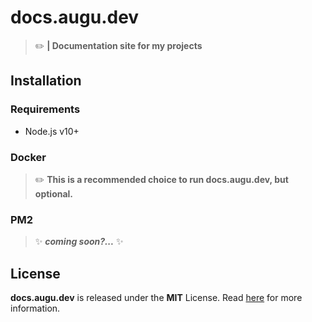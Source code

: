 # docs.augu.dev
> :pencil2: **| Documentation site for my projects**

## Installation
### Requirements
- Node.js v10+

### Docker
> :pencil2: **This is a recommended choice to run docs.augu.dev, but optional.**

### PM2
> :sparkles: ***coming soon?...*** :sparkles:

## License
**docs.augu.dev** is released under the **MIT** License. Read [here](/LICENSE) for more information.